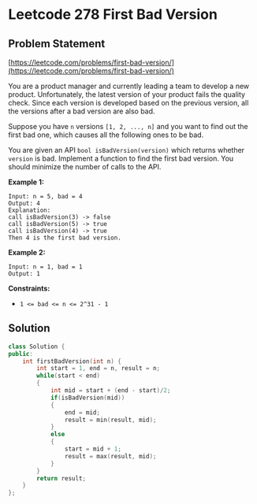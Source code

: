 # Leetcode 278 First Bad Version

## Problem Statement

[https://leetcode.com/problems/first-bad-version/](https://leetcode.com/problems/first-bad-version/)

You are a product manager and currently leading a team to develop a new product. Unfortunately, the latest version of your product fails the quality check. Since each version is developed based on the previous version, all the versions after a bad version are also bad.

Suppose you have `n` versions `[1, 2, ..., n]` and you want to find out the first bad one, which causes all the following ones to be bad.

You are given an API `bool isBadVersion(version)` which returns whether `version` is bad. Implement a function to find the first bad version. You should minimize the number of calls to the API.

**Example 1:**

```text
Input: n = 5, bad = 4
Output: 4
Explanation:
call isBadVersion(3) -> false
call isBadVersion(5) -> true
call isBadVersion(4) -> true
Then 4 is the first bad version.
```

**Example 2:**

```text
Input: n = 1, bad = 1
Output: 1
```

**Constraints:**

* `1 <= bad <= n <= 2^31 - 1`

## Solution

```cpp
class Solution {
public:
    int firstBadVersion(int n) {
        int start = 1, end = n, result = n;
        while(start < end)
        {
            int mid = start + (end - start)/2;
            if(isBadVersion(mid))
            {
                end = mid;
                result = min(result, mid);
            }
            else
            {
                start = mid + 1;
                result = max(result, mid);
            }
        }
        return result;
    }
};
```

